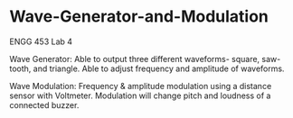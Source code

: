 # Wave-Generator-and-Modulation

ENGG 453 Lab 4

Wave Generator: Able to output three different waveforms- square, saw-tooth, and triangle.
                Able to adjust frequency and amplitude of waveforms.

Wave Modulation: Frequency & amplitude modulation using a distance sensor with Voltmeter. 
                 Modulation will change pitch and loudness of a connected buzzer.
